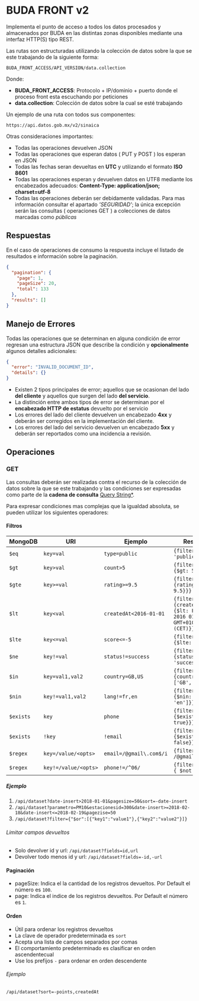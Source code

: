 # BUDA FRONT v2

Implementa el punto de acceso a todos los datos procesados y almacenados por BUDA en las distintas zonas disponibles mediante una interfaz HTTP(S) tipo REST.

Las rutas son estructuradas utilizando la colección de datos sobre la que se este trabajando de la siguiente forma:

```
BUDA_FRONT_ACCESS/API_VERSION/data.collection
```

Donde:

- __BUDA_FRONT_ACCESS__: Protocolo + IP/dominio + puerto donde el proceso front esta escuchando por peticiones
- __data.collection__: Colección de datos sobre la cual se esté trabajando

Un ejemplo de una ruta con todos sus componentes:

```
https://api.datos.gob.mx/v2/sinaica
```

Otras consideraciones importantes:

- Todas las operaciones devuelven JSON
- Todas las operaciones que esperan datos ( PUT y POST ) los esperan en JSON
- Todas las fechas seran devueltas en __UTC__ y utilizando el formato __ISO 8601__
- Todas las operaciones esperan y devuelven datos en UTF8 mediante los encabezados adecuados: __Content-Type: application/json; charset=utf-8__
- Todas las operaciones deberán ser debidamente validadas. Para mas información consultar el apartado _'SEGURIDAD'_; la única excepción serán las consultas ( operaciones GET ) a colecciones de datos marcadas como _públicas_

## Respuestas

En el caso de operaciones de consumo la respuesta incluye el listado de resultados e información sobre la paginación.

```json
{
  "pagination": {
    "page": 1,
    "pageSize": 20,
    "total": 133
  },
  "results": []
}
```

## Manejo de Errores
Todas las operaciones que se determinan en alguna condición de error regresan una estructura JSON que describe la condición y __opcionalmente__ algunos detalles adicionales:

```json
{
  "error": "INVALID_DOCUMENT_ID",
  "details": {}
}
```

- Existen 2 tipos principales de error; aquellos que se ocasionan del lado __del cliente__ y aquellos que surgen del lado __del servicio__.
- La distinción entre ambos tipos de error se determinan por el __encabezado HTTP de estatus__ devuelto por el servicio
- Los errores del lado del cliente devuelven un encabezado __4xx__ y deberán ser corregidos en la implementación del cliente.
- Los errores del lado del servicio devuelven un encabezado __5xx__ y deberán ser reportados como una incidencia a revisión.

## Operaciones
### GET
Las consultas deberán ser realizadas contra el recurso de la colección de datos sobre la que se este trabajando y las condiciones ser expresadas como parte de la __cadena de consulta__ [Query String*](https://en.wikipedia.org/wiki/Query_string).

Para expresar condiciones mas complejas que la igualdad absoluta, se pueden utilizar los siguientes operadores:


#### Filtros

| MongoDB | URI | Ejemplo | Resultado |
| ------- | --- | ------- | ------ |
| `$eq` | `key=val` | `type=public` | `{filter: {type: 'public'}}` |
| `$gt` | `key>val` | `count>5` | `{filter: {count: {$gt: 5}}}` |
| `$gte` | `key>=val` | `rating>=9.5` | `{filter: {rating: {$gte: 9.5}}}` |
| `$lt` | `key<val` | `createdAt<2016-01-01` | `{filter: {createdAt: {$lt: Fri Jan 01 2016 01:00:00 GMT+0100 (CET)}}}` |
| `$lte` | `key<=val` | `score<=-5` | `{filter: {score: {$lte: -5}}}` |
| `$ne` | `key!=val` | `status!=success` | `{filter: {status: {$ne: 'success'}}}` |
| `$in` | `key=val1,val2` | `country=GB,US` | `{filter: {country: {$in: ['GB', 'US']}}}` |
| `$nin` | `key!=val1,val2` | `lang!=fr,en` | `{filter: {lang: {$nin: ['fr', 'en']}}}` |
| `$exists` | `key` | `phone` | `{filter: {phone: {$exists: true}}}` |
| `$exists` | `!key` | `!email` | `{filter: {email: {$exists: false}}}` |
| `$regex` | `key=/value/<opts>` | `email=/@gmail\.com$/i` | `{filter: {email: /@gmail.com$/i}}` |
| `$regex` | `key!=/value/<opts>` | `phone!=/^06/` | `{filter: {phone: { $not: /^06/}}}` |

##### Ejemplo
1. `/api/dataset?date-insert>2018-01-01&pagesize=50&sort=-date-insert`
2. `/api/dataset?parametro=PM10&estacionesid=300&date-insert>=2018-02-18&date-insert<=2018-02-19&pagezise=50`
3. `/api/dataset?filter={"$or":[{"key1":"value1"},{"key2":"value2"}]}`

###### Limitar campos devueltos
* Solo devolver id y url: `/api/dataset?fields=id,url`
* Devolver todo menos id y url: `/api/dataset?fields=-id,-url`

#### Paginación
- pageSize: Indica el la cantidad de los registros devueltos. Por Default el número es `100`.
- page: Indica el indice de los registros devueltos. Por Default el número es `1`.


#### Orden

- Útil para ordenar los registros devueltos
- La clave de operador predeterminada es `sort`
- Acepta una lista de campos separados por comas
- El comportamiento predeterminado es clasificar en orden ascendentecual
- Use los prefijos `-` para ordenar en orden descendente

###### Ejemplo
`/api/dataset?sort=-points,createdAt`
